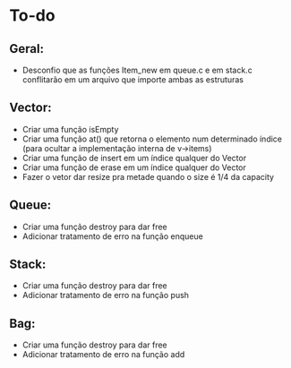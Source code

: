 # To-do

## Geral:
 - Desconfio que as funções Item_new em queue.c e em stack.c conflitarão em um arquivo que importe ambas as estruturas

## Vector:
 - Criar uma função isEmpty
 - Criar uma função at() que retorna o elemento num determinado índice (para ocultar a implementação interna de v->items)
 - Criar uma função de insert em um índice qualquer do Vector
 - Criar uma função de erase em um índice qualquer do Vector
 - Fazer o vetor dar resize pra metade quando o size é 1/4 da capacity

## Queue:
 - Criar uma função destroy para dar free
 - Adicionar tratamento de erro na função enqueue

## Stack:
 - Criar uma função destroy para dar free
 - Adicionar tratamento de erro na função push

## Bag:
 - Criar uma função destroy para dar free
 - Adicionar tratamento de erro na função add
